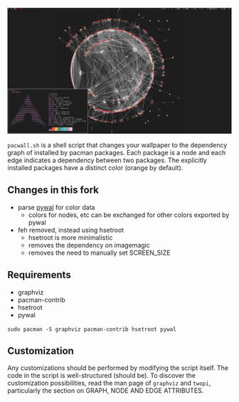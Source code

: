 ![screenshot](./screenshot.png)

`pacwall.sh` is a shell script that changes your wallpaper to the dependency graph of installed by pacman packages. Each package is a node and each edge indicates a dependency between two packages. The explicitly installed packages have a distinct color (orange by default).

## Changes in this fork
- parse [pywal](https://github.com/dylanaraps/pywal/) for color data
	- colors for nodes, etc can be exchanged for other colors exported by pywal
- feh removed, instead using hsetroot
	- hsetroot is more minimalistic
	- removes the dependency on imagemagic
	- removes the need to manually set SCREEN_SIZE

## Requirements
- graphviz
- pacman-contrib
- hsetroot
- pywal

`sudo pacman -S graphviz pacman-contrib hsetroot pywal`

## Customization
Any customizations should be performed by modifying the script itself. The code in the script is well-structured (should be). To discover the customization possibilities, read the man page of `graphviz` and `twopi`, particularly the section on GRAPH, NODE AND EDGE ATTRIBUTES.

